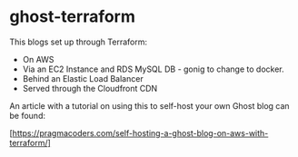 # ghost-terraform




This blogs set up through Terraform:

- On AWS
- Via an EC2 Instance and RDS MySQL DB - gonig to change to docker.
- Behind an Elastic Load Balancer
- Served through the Cloudfront CDN

An article with a tutorial on using this to self-host your own Ghost blog can be found:

[https://pragmacoders.com/self-hosting-a-ghost-blog-on-aws-with-terraform/]

